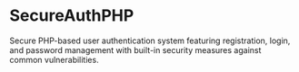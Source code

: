 # SecureAuthPHP
Secure PHP-based user authentication system featuring registration, login, and password management with built-in security measures against common vulnerabilities.
